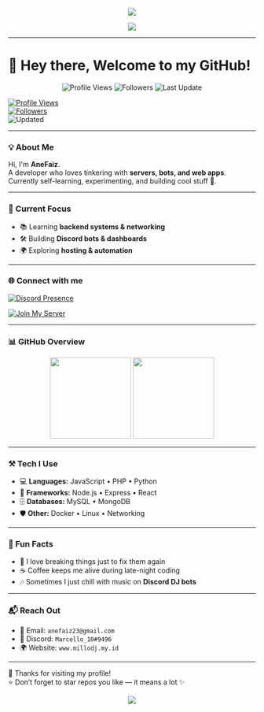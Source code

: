 <!-- 🎆 Banner Header -->
<p align="center">
  <img src="https://capsule-render.vercel.app/api?type=waving&color=0:00c6ff,100:0072ff&height=200&section=header&text=Hi,%20I'm%20AneFaiz!%20👋&fontSize=40&fontColor=ffffff&animation=fadeIn&fontAlignY=35" />
</p>

<!-- ✨ Typing Effect -->
<p align="center">
  <img src="https://readme-typing-svg.herokuapp.com?font=Fira+Code&size=22&duration=3000&pause=1000&color=0072FF&center=true&vCenter=true&width=600&lines=Developer+%7C+Bot+Maker+%7C+Web+Explorer;Always+learning+new+things+🚀;Let's+build+something+awesome+together!"/>
</p>

---

# 👋 Hey there, Welcome to my GitHub!

<p align="center">
  <img src="https://komarev.com/ghpvc/?username=anefaiz&style=for-the-badge&color=blue" alt="Profile Views"/>
  <img src="https://img.shields.io/github/followers/anefaiz?style=for-the-badge&logo=github" alt="Followers"/>
  <img src="https://img.shields.io/badge/Last%20Updated-Sep%202025-green?style=for-the-badge" alt="Last Update"/>
</p>

[![Profile Views](https://komarev.com/ghpvc/?username=anefaiz&style=for-the-badge&color=blue)](https://github.com/anefaiz)  
[![Followers](https://img.shields.io/github/followers/anefaiz?style=for-the-badge&logo=github)](https://github.com/anefaiz?tab=followers)  
![Updated](https://img.shields.io/badge/Last%20Updated-Sep%202025-green?style=for-the-badge)

---

### 💡 About Me
Hi, I'm **AneFaiz**.  
A developer who loves tinkering with **servers, bots, and web apps**.  
Currently self-learning, experimenting, and building cool stuff 🚀.  

---

### 🚀 Current Focus
- 📚 Learning **backend systems & networking**  
- 🛠️ Building **Discord bots & dashboards**  
- 🌍 Exploring **hosting & automation**  

---

### 🌐 Connect with me
[![Discord Presence](https://lanyard.cnrad.dev/api/762337438869225533?theme=dark&bg=1f1f1f&animated=true&borderRadius=20px)](https://discord.com/users/762337438869225533)  

[![Join My Server](https://img.shields.io/discord/1028300568214651010?label=Join%20My%20Community&logo=discord&style=for-the-badge&color=5865F2)]([YOUR_DISCORD_INVITE](https://discord.gg/mjS5J2K3ep))

---

### 📊 GitHub Overview
<p align="center">
  <img src="https://github-readme-stats.vercel.app/api?username=anefaiz&show_icons=true&theme=tokyonight" height="165">
  <img src="https://github-readme-stats.vercel.app/api/top-langs/?username=anefaiz&layout=compact&theme=tokyonight" height="165">
</p>

---

### ⚒️ Tech I Use
- 💻 **Languages:** JavaScript • PHP • Python  
- 🚀 **Frameworks:** Node.js • Express • React  
- 🗄️ **Databases:** MySQL • MongoDB  
- 🛡️ **Other:** Docker • Linux • Networking  

---

### 🎲 Fun Facts
- 🔧 I love breaking things just to fix them again  
- ☕ Coffee keeps me alive during late-night coding  
- 🎶 Sometimes I just chill with music on **Discord DJ bots**  

---

### 📬 Reach Out
- 📧 Email: `anefaiz23@gmail.com`  
- 💬 Discord: `Marcello_10#9496`
- 🌍 Website: `www.millodj.my.id`  

---

💖 Thanks for visiting my profile!  
⭐ Don’t forget to star repos you like — it means a lot ✨  

<!-- 🌊 Footer Wave -->
<p align="center">
  <img src="https://capsule-render.vercel.app/api?type=waving&color=0:0072ff,100:00c6ff&height=120&section=footer"/>
</p>
